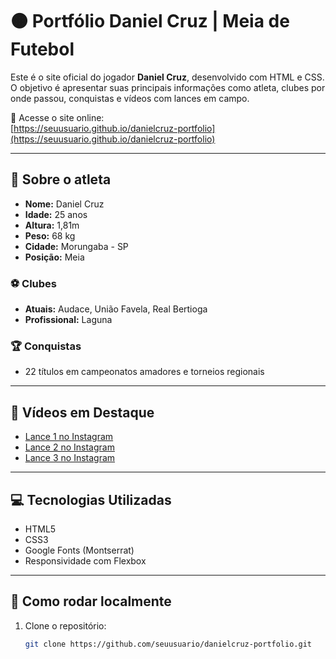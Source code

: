 # 🟠 Portfólio Daniel Cruz | Meia de Futebol

Este é o site oficial do jogador **Daniel Cruz**, desenvolvido com HTML e CSS. O objetivo é apresentar suas principais informações como atleta, clubes por onde passou, conquistas e vídeos com lances em campo.

🔗 Acesse o site online:  
[https://seuusuario.github.io/danielcruz-portfolio](https://seuusuario.github.io/danielcruz-portfolio)  

---

## 📌 Sobre o atleta

- **Nome:** Daniel Cruz  
- **Idade:** 25 anos  
- **Altura:** 1,81m  
- **Peso:** 68 kg  
- **Cidade:** Morungaba - SP  
- **Posição:** Meia

### ⚽ Clubes

- **Atuais:** Audace, União Favela, Real Bertioga  
- **Profissional:** Laguna

### 🏆 Conquistas

- 22 títulos em campeonatos amadores e torneios regionais

---

## 🎥 Vídeos em Destaque

- [Lance 1 no Instagram](https://www.instagram.com/reel/DKYHtPgMbSK/)
- [Lance 2 no Instagram](https://www.instagram.com/reel/DDVAVD0PCx3/)
- [Lance 3 no Instagram](https://www.instagram.com/reel/DC2FhWgPMNz/)

---

## 💻 Tecnologias Utilizadas

- HTML5
- CSS3
- Google Fonts (Montserrat)
- Responsividade com Flexbox

---

## 📁 Como rodar localmente

1. Clone o repositório:
   ```bash
   git clone https://github.com/seuusuario/danielcruz-portfolio.git

